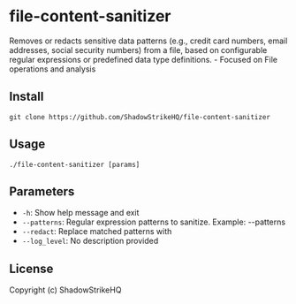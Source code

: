 # file-content-sanitizer
Removes or redacts sensitive data patterns (e.g., credit card numbers, email addresses, social security numbers) from a file, based on configurable regular expressions or predefined data type definitions. - Focused on File operations and analysis

## Install
`git clone https://github.com/ShadowStrikeHQ/file-content-sanitizer`

## Usage
`./file-content-sanitizer [params]`

## Parameters
- `-h`: Show help message and exit
- `--patterns`: Regular expression patterns to sanitize.  Example: --patterns 
- `--redact`: Replace matched patterns with 
- `--log_level`: No description provided

## License
Copyright (c) ShadowStrikeHQ

